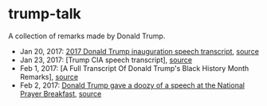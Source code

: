 # trump-talk
A collection of remarks made by Donald Trump.

- Jan 20, 2017: [2017 Donald Trump inauguration speech transcript](), [source](http://www.politico.com/story/2017/01/full-text-donald-trump-inauguration-speech-transcript-233907)
- Jan 23, 2017: [Trump CIA speech transcript], [source](http://www.cbsnews.com/news/trump-cia-speech-transcript/)
- Feb 1, 2017: [A Full Transcript Of Donald Trump's Black History Month Remarks], [source](http://theconcourse.deadspin.com/a-full-transcript-of-donald-trumps-black-history-month-1791871370)
- Feb 2, 2017: [Donald Trump gave a doozy of a speech at the National Prayer Breakfast](), [source](https://www.washingtonpost.com/pb/news/the-fix/wp/2017/02/02/donald-trump-gave-a-doozy-of-a-speech-at-the-national-prayer-breakfast/?outputType=accessibility&nid=menu_nav_accessibilityforscreenreader)

